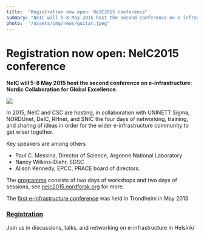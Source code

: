 ```yaml
---
title:  "Registration now open: NeIC2015 conference"
summary: "NeIC will 5-8 May 2015 host the second conference on e-infrastructure: Nordic Collaboration for Global Excellence."
photo:  "/assets/img/news/guitar.jpeg"
---
```


Registration now open: NeIC2015 conference
==========================================

**NeIC will 5-8 May 2015 host the second conference on e-infrastructure: Nordic Collaboration for Global Excellence.**

<a href="/assets/img/guitar.jpeg"> <img class="smallpic" src="/assets/img/guitar.jpeg"> </a>

In 2015, NeIC and CSC are hosting, in collaboration with UNINETT Sigma, NORDUnet, DeIC, RHnet, and SNIC the four days of networking, training, and sharing of ideas in order for the wider e-infrastructure community to get wiser together.

Key speakers are among others

-   Paul C. Messina, Director of Science, Argonne National Laboratory
-   Nancy Wilkins-Diehr, SDSC
-   Alison Kennedy, EPCC, PRACE board of directors.

The [programme](https://events.nordu.net/display/NeIC2015/Programme) consists of two days of workshops and two days of sessions, see [neic2015.nordforsk.org](https://neic2015.nordforsk.org) for more.

The [first e-infrastructure conference](https://neic.nordforsk.org/news/2013-06-10-discussions-on-e-infrastructure-in-trondheim.html) was held in Trondheim in May 2013

### [Registration](https://ilmo.contio.fi/ffconference/main.aspx?id=151)

Join us in discussions, talks, and networking on e-infrastructure in Helsinki
